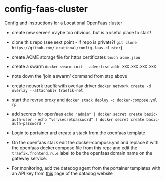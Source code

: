 # config-faas-cluster
Config and instructions for a Locational OpenFaas cluster

- create new server! maybe too obvious, but is a useful place to start!

- clone this repo (see next point - if repo is private?)
`git clone https://github.com/locational/config-faas-cluster`]

- create ACME storage file for https certificates
  `touch acme.json`

- create a swarm
`docker swarm init --advertise-addr XXX.XXX.XXX.XXX`

- note down the 'join a swarm' command from step above
  
- create network traefik with overlay driver
`docker network create -d overlay --attachable traefik-net`


- start the revrse proxy and 
`docker stack deploy -c docker-compose.yml rp`

- add secrets for openfaas
`echo "admin" | docker secret create basic-auth-user -`
`echo "verysecretpassword" | docker secret create basic-auth-password -`

- Login to portainer and create a stack from the openfaas template
- On the openfaas stack edit the docker-compose.yml and replace it with the openfaas docker compose file from this repo
  and edit the `traefik.frontend.rule` label to be the openfaas domain name on the gateway service.
  
- For monitoring, add the datadog agent from the portainer templates with an API key from [this](https://app.datadoghq.com/account/settings#api) page of the datadog website
  
  
